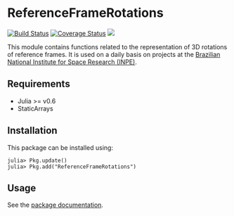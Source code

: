 # ReferenceFrameRotations

[![Build Status](https://travis-ci.org/SatelliteToolbox/ReferenceFrameRotations.jl.svg?branch=master)](https://travis-ci.org/SatelliteToolbox/ReferenceFrameRotations.jl)
[![Coverage Status](https://coveralls.io/repos/github/SatelliteToolbox/ReferenceFrameRotations.jl/badge.svg?branch=master)](https://coveralls.io/github/SatelliteToolbox/ReferenceFrameRotations.jl?branch=master)
[![](https://img.shields.io/badge/docs-latest-blue.svg)][docs-latest-url]

This module contains functions related to the representation of 3D rotations of
reference frames. It is used on a daily basis on projects at the [Brazilian
National Institute for Space Research (INPE)](http://www.inpe.br).

## Requirements

* Julia >= v0.6
* StaticArrays

## Installation

This package can be installed using:

```julia-repl
julia> Pkg.update()
julia> Pkg.add("ReferenceFrameRotations")
```

## Usage

See the [package documentation][docs-latest-url].

[docs-latest-url]: https://satellitetoolbox.github.io/ReferenceFrameRotations.jl/latest

